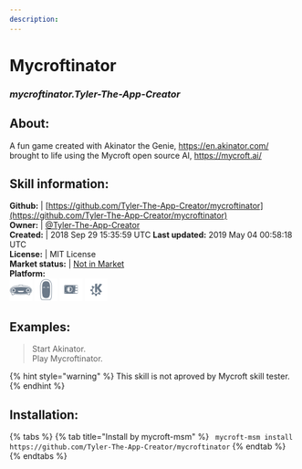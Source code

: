 ```yaml
--- 
description: 
---
```


# Mycroftinator  
### _mycroftinator.Tyler-The-App-Creator_  
## About:  
A fun game created with Akinator the Genie, https://en.akinator.com/
brought to life using the Mycroft open source AI, https://mycroft.ai/

## Skill information:  
**Github:** | [https://github.com/Tyler-The-App-Creator/mycroftinator](https://github.com/Tyler-The-App-Creator/mycroftinator)  
**Owner:** | [@Tyler-The-App-Creator](https://github.com/Tyler-The-App-Creator)  
**Created:** | 2018 Sep 29 15:35:59 UTC  **Last updated:** 2019 May 04 00:58:18 UTC  
**License:** | MIT License  
**Market status:** | [Not in Market](https://market.mycroft.ai/skill/)  
**Platform:**  
 ![](../.gitbook/assets/mark-1-icon.png)  ![](../.gitbook/assets/mark-2-icon.png)  ![](../.gitbook/assets/picroft-icon.png)  ![](../.gitbook/assets/kde.png)   
## Examples:  
> Start Akinator.  
> Play Mycroftinator.  
  
{% hint style="warning" %}
This skill is not aproved by Mycroft skill tester.
{% endhint %}
    
## Installation:  
{% tabs %}
{% tab title="Install by mycroft-msm" %}
``` mycroft-msm install https://github.com/Tyler-The-App-Creator/mycroftinator```
{% endtab %}
  {% endtabs %}
  